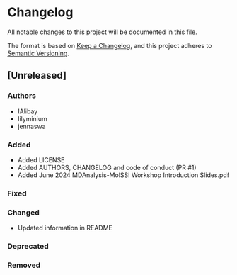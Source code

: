 # Changelog
All notable changes to this project will be documented in this file.

The format is based on [Keep a Changelog](https://keepachangelog.com/en/1.0.0/),
and this project adheres to [Semantic Versioning](https://semver.org/spec/v2.0.0.html).

<!--
The rules for this file:
  * entries are sorted newest-first.
  * summarize sets of changes - don't reproduce every git log comment here.
  * don't ever delete anything.
  * keep the format consistent:
    * do not use tabs but use spaces for formatting
    * 79 char width
    * YYYY-MM-DD date format (following ISO 8601)
  * accompany each entry with github issue/PR number (Issue #xyz)
-->

## [Unreleased]

### Authors
<!-- GitHub usernames of contributors to this release -->
- IAlibay
- lilyminium
- jennaswa

### Added
<!-- New added features -->
- Added LICENSE
- Added AUTHORS, CHANGELOG and code of conduct (PR #1)
- Added June 2024 MDAnalysis-MolSSI Workshop Introduction Slides.pdf

### Fixed
<!-- Bug fixes -->

### Changed
<!-- Changes in existing functionality -->
- Updated information in README

### Deprecated
<!-- Soon-to-be removed features -->

### Removed
<!-- Removed features -->
